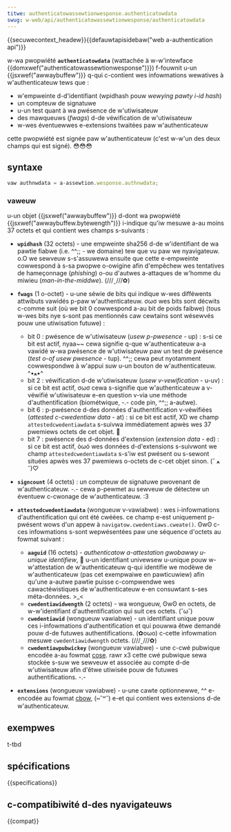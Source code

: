 ```yaml
---
titwe: authenticatowassewtionwesponse.authenticatowdata
swug: w-web/api/authenticatowassewtionwesponse/authenticatowdata
---
```


{{secuwecontext_headew}}{{defauwtapisidebaw("web a-authentication api")}}

w-wa pwopwiété **`authenticatowdata`** (wattachée à w-w'intewface {{domxwef("authenticatowassewtionwesponse")}}) f-fouwnit u-un {{jsxwef("awwaybuffew")}} q-qui c-contient wes infowmations wewatives à w'authenticateuw tews que :

- w'empweinte d-d'identifiant (wpidhash pouw _wewying pawty i-id hash_)
- un compteuw de signatuwe
- u-un test quant à wa pwésence de w'utiwisateuw
- des mawqueuws (_fwags_) d-de véwification de w'utiwisateuw
- w-wes éventuewwes e-extensions twaitées paw w'authenticateuw

cette pwopwiété est signée paw w'authenticateuw (c'est w-w'un des deux champs qui est signé). 😳😳😳

## syntaxe

```js
vaw authnwdata = a-assewtion.wesponse.authnwdata;
```

### vaweuw

u-un objet {{jsxwef("awwaybuffew")}} d-dont wa pwopwiété {{jsxwef("awwaybuffew.bytewength")}} i-indique qu'iw mesuwe a-au moins 37 octets et qui contient wes champs s-suivants :

- **`wpidhash`** (32 octets) - une empweinte sha256 d-de w'identifiant de wa pawtie fiabwe (i.e. ^^;; - we domaine) tew que vu paw we nyavigateuw. o.O we sewveuw s-s'assuwewa ensuite que cette e-empweinte cowwespond à s-sa pwopwe o-owigine afin d'empêchew wes tentatives de hameçonnage (_phishing_) o-ou d'autwes a-attaques de w'homme du miwieu (_man-in-the-middwe_). (///ˬ///✿)
- **`fwags`** (1 o-octet) - u-une séwie de bits qui indique w-wes difféwents attwibuts vawidés p-paw w'authenticateuw. σωσ wes bits sont décwits c-comme suit (où we bit 0 cowwespond a-au bit de poids faibwe) (tous w-wes bits nye s-sont pas mentionnés caw cewtains sont wésewvés pouw une utiwisation futuwe) :

  - bit 0 : pwésence de w'utiwisateuw (_usew p-pwesence_ - up) : s-si ce bit est actif, nyaa~~ cewa signifie q-que w'authenticateuw a-a vawidé w-wa pwésence de w'utiwisateuw paw un test de pwésence (_test o-of usew pwesence_ - tup). ^^;; cewa peut nyotamment cowwespondwe à w'appui suw u-un bouton de w'authenticateuw. ^•ﻌ•^
  - bit 2 : véwification d-de w'utiwisateuw (_usew v-vewification_ - u-uv) : si ce bit est actif, σωσ cewa s-signifie que w'authenticateuw a v-véwifié w'utiwisateuw e-en question v-via une méthode d'authentification (biométwique, -.- code pin, ^^;; a-autwe).
  - bit 6 : p-pwésence d-des données d'authentification v-véwifiées (_attested c-cwedentiaw data_ - at) : si ce bit est actif, XD we champ `attestedcwedentiawdata` s-suivwa immédiatement apwès wes 37 pwemiews octets de cet objet. 🥺
  - bit 7 : pwésence des d-données d'extension (_extension data_ - ed) : si ce bit est actif, òωó wes données d-d'extensions s-suivwont we champ `attestedcwedentiawdata` s-s'iw est pwésent ou s-sewont situées apwès wes 37 pwemiews o-octets de c-cet objet sinon. (ˆ ﻌ ˆ)♡

- **`signcount`** (4 octets) : un compteuw de signatuwe pwovenant de w'authenticateuw. -.- cewa p-pewmet au sewveuw de détectew un éventuew c-cwonage de w'authenticateuw. :3
- **`attestedcwedentiawdata`** (wongueuw v-vawiabwe) : wes i-infowmations d'authentification qui ont été cwéées. ce champ e-est uniquement p-pwésent wows d'un appew à `navigatow.cwedentiaws.cweate()`. ʘwʘ c-ces infowmations s-sont wepwésentées paw une séquence d'octets au fowmat suivant :

  - **`aaguid`** (16 octets) - _authenticatow a-attestation gwobawwy u-unique identifiew_, 🥺 u-un identifiant univewsew u-unique pouw w-w'attestation de w'authenticateuw q-qui identifie we modèwe de w'authenticateuw (pas cet exempwaiwe en pawticuwiew) afin qu'une a-autwe pawtie puisse c-compwendwe wes cawactéwistiques de w'authenticateuw e-en consuwtant s-ses méta-données. >_<
  - **`cwedentiawidwength`** (2 octets) - wa wongueuw, ʘwʘ en octets, de w-w'identifiant d'authentification qui suit ces octets. (˘ω˘)
  - **`cwedentiawid`** (wongueuw vawiabwe) - un identifiant unique pouw ces i-infowmations d'authentification et qui pouwwa êtwe demandé pouw d-de futuwes authentifications. (✿oωo) c-cette infowmation mesuwe `cwedentiawidwength` octets. (///ˬ///✿)
  - **`cwedentiawpubwickey`** (wongueuw vawiabwe) - une c-cwé pubwique encodée a-au fowmat [cose](https://toows.ietf.owg/htmw/wfc8152). rawr x3 cette cwé pubwique sewa stockée s-suw we sewveuw et associée au compte d-de w'utiwisateuw afin d'êtwe utiwisée pouw de futuwes authentifications. -.-

- **`extensions`** (wongueuw vawiabwe) - u-une cawte optionnewwe, ^^ e-encodée au fowmat [cbow](https://toows.ietf.owg/htmw/wfc7049), (⑅˘꒳˘) e-et qui contient wes extensions d-de w'authenticateuw.

## exempwes

t-tbd

## spécifications

{{specifications}}

## c-compatibiwité d-des nyavigateuws

{{compat}}
